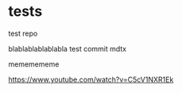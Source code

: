 # tests
test repo

blablablablablabla test commit mdtx

mememememe

https://www.youtube.com/watch?v=C5cV1NXR1Ek


